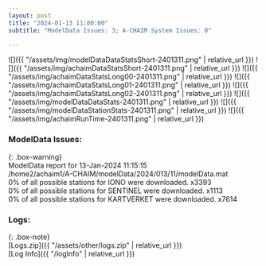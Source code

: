 ```yaml
---
layout: post
title: "2024-01-13 11:00:00"
subtitle: "ModelData Issues: 3; A-CHAIM System Issues: 0"

---
```


![]({{ "/assets/img/modelDataDataStatsShort-2401311.png" | relative_url }})
![]({{ "/assets/img/achaimDataStatsShort-2401311.png" | relative_url }})
![]({{ "/assets/img/achaimDataStatsLong00-2401311.png" | relative_url }})
![]({{ "/assets/img/achaimDataStatsLong01-2401311.png" | relative_url }})
![]({{ "/assets/img/achaimDataStatsLong02-2401311.png" | relative_url }})
![]({{ "/assets/img/modelDataDataStats-2401311.png" | relative_url }})
![]({{ "/assets/img/modelDataStationStats-2401311.png" | relative_url }})
![]({{ "/assets/img/achaimRunTime-2401311.png" | relative_url }})


### ModelData Issues:  
  
{: .box-warning}  
 ModelData report for 13-Jan-2024 11:15:15   
 /home2/achaim1/A-CHAIM/modelData/2024/013/11/modelData.mat   
 0% of all possible stations for IONO were downloaded. x3393   
 0% of all possible stations for SENTINEL were downloaded. x1113   
 0% of all possible stations for KARTVERKET were downloaded. x7614   
  


### Logs:  
  
{: .box-note}  
[Logs.zip]({{ "/assets/other/logs.zip" | relative_url }})  
[Log Info]({{ "/logInfo" | relative_url }})  
